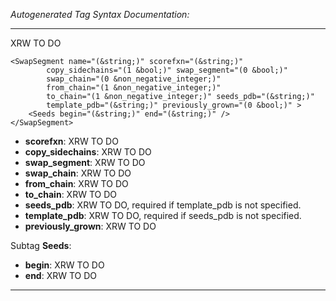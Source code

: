 _Autogenerated Tag Syntax Documentation:_

---
XRW TO DO

```
<SwapSegment name="(&string;)" scorefxn="(&string;)"
        copy_sidechains="(1 &bool;)" swap_segment="(0 &bool;)"
        swap_chain="(0 &non_negative_integer;)"
        from_chain="(1 &non_negative_integer;)"
        to_chain="(1 &non_negative_integer;)" seeds_pdb="(&string;)"
        template_pdb="(&string;)" previously_grown="(0 &bool;)" >
    <Seeds begin="(&string;)" end="(&string;)" />
</SwapSegment>
```

-   **scorefxn**: XRW TO DO
-   **copy_sidechains**: XRW TO DO
-   **swap_segment**: XRW TO DO
-   **swap_chain**: XRW TO DO
-   **from_chain**: XRW TO DO
-   **to_chain**: XRW TO DO
-   **seeds_pdb**: XRW TO DO, required if template_pdb is not specified.
-   **template_pdb**: XRW TO DO, required if seeds_pdb is not specified.
-   **previously_grown**: XRW TO DO


Subtag **Seeds**:   

-   **begin**: XRW TO DO
-   **end**: XRW TO DO

---
